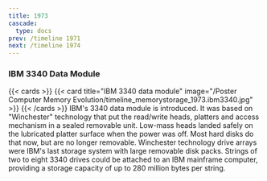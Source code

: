 ```yaml
---
title: 1973
cascade:
  type: docs
prev: /timeline 1971
next: /timeline 1974
---
```

### IBM 3340 Data Module

{{< cards >}}
  {{< card title="IBM 3340 data module" image="/Poster Computer Memory Evolution/timeline_memorystorage_1973.ibm3340.jpg" >}}
{{< /cards >}}
IBM's 3340 data module is introduced. It was based on "Winchester" technology that put the read/write heads, platters and access mechanism in a sealed removable unit. Low-mass heads landed safely on the lubricated platter surface when the power was off. Most hard disks do that now, but are no longer removable. Winchester technology drive arrays were IBM's last storage system with large removable disk packs. Strings of two to eight 3340 drives could be attached to an IBM mainframe computer, providing a storage capacity of up to 280 million bytes per string.

